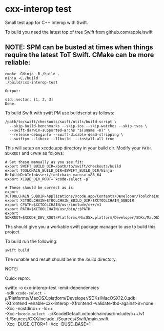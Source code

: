 # cxx-interop test
Small test app for C++ Interop with Swift.

To build you need the latest top of tree Swift from github.com/apple/swift


## NOTE: SPM can be busted at times when things require the latest ToT Swift. CMake can be more reliable:

```
cmake -GNinja -B./build .
ninja -C./build
./build/cxx-interop-test

Output:

std::vector: [1, 2, 3]
Done.

```

To build Swift with swift PM use buildscript as follows:

```
/path/to/swift/checkouts/swift/utils/build-script \
  --skip-build-benchmarks --skip-ios --skip-watchos --skip-tvos \
  --swift-darwin-supported-archs "$(uname -m)" \
  --release-debuginfo --swift-disable-dead-stripping \
  --swiftpm --libcxx --llbuild  --install-all true
```

This will setup an xcode.app directory in your build dir. Modify your `PATH`,
`SDKROOT` and `CPATH` as follows:

```
# Set these manually as you see fit:
export SWIFT_BUILD_DIR=/path/to/swift/checkouts/build
export TOOLCHAIN_BUILD_DIR=$SWIFT_BUILD_DIR/Ninja-RelWithDebInfoAssert/toolchain-macosx-x86_64
export XCODE_DEV_ROOT=`xcode-select -p`

# These should be correct as is:
export XCTOOLCHAIN_SUBDIR=Applications/Xcode.app/Contents/Developer/Toolchains/XcodeDefault.xctoolchain
export XCTOOLCHAIN=$TOOLCHAIN_BUILD_DIR/$XCTOOLCHAIN_SUBDIR
export CPATH=$XCTOOLCHAIN/usr/include/c++/v1
export PATH=$XCTOOLCHAIN/usr/bin/:$PATH
export SDKROOT=$XCODE_DEV_ROOT/Platforms/MacOSX.platform/Developer/SDKs/MacOSX.sdk
```

Ths should give you a workable swift package manager to use to build this project.

To build run the following:

```
swift build
```

The runable end result should be in the .build directory.


NOTE:

Quick repro:

swiftc -o cxx-interop-test -emit-dependencies \
  -sdk `xcode-select -p`/Platforms/MacOSX.platform/Developer/SDKs/MacOSX12.0.sdk \
  -Xfrontend -enable-cxx-interop -Xfrontend -validate-tbd-against-ir=none \
  -Xcc -nostdinc++ -lc++ \
  -Xcc -I`xcode-select -p`/XcodeDefault.xctoolchain/usr/include/c++/v1 \
  -I./Sources/CXX/include ./Sources/Swift/main.swift \
  -Xcc -DUSE_CTOR=1 -Xcc -DUSE_BASE=1
